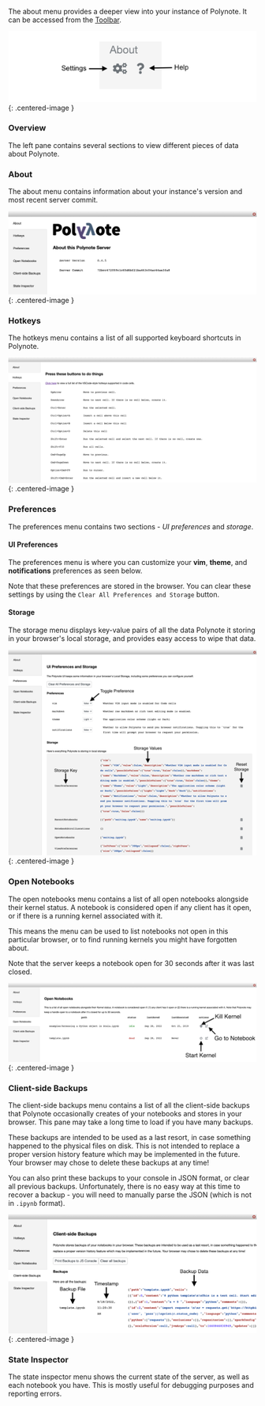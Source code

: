 The about menu provides a deeper view into your instance of Polynote. It can be accessed from the [Toolbar](toolbar.md).

![Toolbar About Section](images/toolbar-about.png){: .centered-image } 

### Overview
The left pane contains several sections to view different pieces of data about Polynote.

### About 
The about menu contains information about your instance's version and most recent server commit. 

![Settings Menu](images/about-menu.png){: .centered-image }

### Hotkeys 
The hotkeys menu contains a list of all supported keyboard shortcuts in Polynote. 

![Hotkeys](images/hotkeys.png){: .centered-image }

### Preferences 
The preferences menu contains two sections - _UI preferences_ and _storage_.

#### UI Preferences 
The preferences menu is where you can customize your **vim**, **theme**, and **notifications** preferences as seen below. 

Note that these preferences are stored in the
browser. You can clear these settings by using the `Clear All Preferences and Storage` button.

#### Storage 
The storage menu displays key-value pairs of all the data Polynote it storing in your browser's local storage, 
and provides easy access to wipe that data. 

![Preferences](images/preferences.png){: .centered-image }

### Open Notebooks 
The open notebooks menu contains a list of all open notebooks alongside their kernel status. A notebook is considered open 
if any client has it open, or if there is a running kernel associated with it. 

This means the menu can be used to list notebooks not open in this particular browser, or to find running kernels you 
might have forgotten about. 

Note that the server keeps a notebook open for 30 seconds after it was last closed.  

![Open Notebooks](images/open-notebooks.png){: .centered-image }

### Client-side Backups 
The client-side backups menu contains a list of all the client-side backups that Polynote occasionally creates of your 
notebooks and stores in your browser. This pane may take a long time to load if you have many backups. 

These backups are intended to be used as a last resort, in case something happened to the physical files on disk. 
This is not intended to replace a proper version history feature which may be implemented in the future. 
Your browser may chose to delete these backups at any time!

You can also print these backups to your console in JSON format, or clear all previous backups. Unfortunately, 
there is no easy way at this time to recover a backup - you will need to manually parse the JSON (which is not in 
`.ipynb` format). 

![Client-Side Backups](images/client-side-backups.png){: .centered-image }

### State Inspector 
The state inspector menu shows the current state of the server, as well as each notebook you have. This is mostly useful 
for debugging purposes and reporting errors. 

